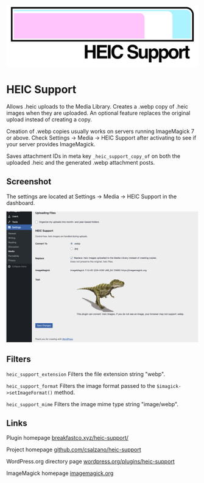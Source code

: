 ![HEIC Support](assets/banner-1544x500.jpg)

# HEIC Support

Allows .heic uploads to the Media Library. Creates a .webp copy of .heic images when they are uploaded. An optional feature replaces the original upload instead of creating a copy.

Creation of .webp copies usually works on servers running ImageMagick 7 or above. Check Settings → Media → HEIC Support after activating to see if your server provides ImageMagick.

Saves attachment IDs in meta key `_heic_support_copy_of` on both the uploaded .heic and the generated .webp attachment posts.

## Screenshot

The settings are located at Settings → Media → HEIC Support in the dashboard.

![Screenshot-1](assets/screenshot-1.png)

## Filters

`heic_support_extension`
Filters the file extension string "webp".

`heic_support_format`
Filters the image format passed to the `$imagick->setImageFormat()` method.

`heic_support_mime`
Filters the image mime type string "image/webp".

## Links

Plugin homepage
[breakfastco.xyz/heic-support/](https://breakfastco.xyz/heic-support/)

Project homepage
[github.com/csalzano/heic-support](https://github.com/csalzano/heic-support)

WordPress.org directory page
[wordpress.org/plugins/heic-support](https://wordpress.org/plugins/heic-support/)

ImageMagick homepage
[imagemagick.org](https://imagemagick.org/)